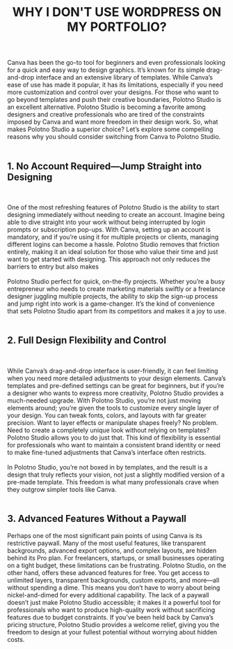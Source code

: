 ﻿---
 tags: articles
 desc: Find out why WordPress isn’t my go-to for portfolios and explore the alternatives. Create a lightweight, faster site that perfectly showcases your work.
 title: WHY I DON'T USE WORDPRESS ON MY PORTFOLIO?
 image: /assets/wp.webp
---


Canva has been the go-to tool for beginners and even professionals looking for a quick and easy way to design graphics. It’s known for its simple drag-and-drop interface and an extensive library of templates. While Canva’s ease of use has made it popular, it has its limitations, especially if you need more customization and control over your designs. For those who want to go beyond templates and push their creative boundaries, Polotno Studio is an excellent alternative. Polotno Studio is becoming a favorite among designers and creative professionals who are tired of the constraints imposed by Canva and want more freedom in their design work. So, what makes Polotno Studio a superior choice? Let’s explore some compelling reasons why you should consider switching from Canva to Polotno Studio.
<br>
<br>

## **1. No Account Required—Jump Straight into Designing**
<br>

 One of the most refreshing features of Polotno Studio is the ability to start designing immediately without needing to create an account. Imagine being able to dive straight into your work without being interrupted by login prompts or subscription pop-ups. With Canva, setting up an account is mandatory, and if you’re using it for multiple projects or clients, managing different logins can become a hassle. Polotno Studio removes that friction entirely, making it an ideal solution for those who value their time and just want to get started with designing. This approach not only reduces the barriers to entry but also makes 
<br>
<br>
Polotno Studio perfect for quick, on-the-fly projects. Whether you’re a busy entrepreneur who needs to create marketing materials swiftly or a freelance designer juggling multiple projects, the ability to skip the sign-up process and jump right into work is a game-changer. It’s the kind of convenience that sets Polotno Studio apart from its competitors and makes it a joy to use.
<br>
<br>

## **2. Full Design Flexibility and Control**
<br>

While Canva’s drag-and-drop interface is user-friendly, it can feel limiting when you need more detailed adjustments to your design elements. Canva’s templates and pre-defined settings can be great for beginners, but if you’re a designer who wants to express more creativity, Polotno Studio provides a much-needed upgrade. With Polotno Studio, you’re not just moving elements around; you’re given the tools to customize every single layer of your design. You can tweak fonts, colors, and layouts with far greater precision. Want to layer effects or manipulate shapes freely? No problem. Need to create a completely unique look without relying on templates? Polotno Studio allows you to do just that. This kind of flexibility is essential for professionals who want to maintain a consistent brand identity or need to make fine-tuned adjustments that Canva’s interface often restricts.
<br>
<br>
In Polotno Studio, you’re not boxed in by templates, and the result is a design that truly reflects your vision, not just a slightly modified version of a pre-made template. This freedom is what many professionals crave when they outgrow simpler tools like Canva.
<br>
<br>

## **3. Advanced Features Without a Paywall**

Perhaps one of the most significant pain points of using Canva is its restrictive paywall. Many of the most useful features, like transparent backgrounds, advanced export options, and complex layouts, are hidden behind its Pro plan. For freelancers, startups, or small businesses operating on a tight budget, these limitations can be frustrating. Polotno Studio, on the other hand, offers these advanced features for free. You get access to unlimited layers, transparent backgrounds, custom exports, and more—all without spending a dime. This means you don’t have to worry about being nickel-and-dimed for every additional capability. The lack of a paywall doesn’t just make Polotno Studio accessible; it makes it a powerful tool for professionals who want to produce high-quality work without sacrificing features due to budget constraints. If you’ve been held back by Canva’s pricing structure, Polotno Studio provides a welcome relief, giving you the freedom to design at your fullest potential without worrying about hidden costs.

<br>
<br>
